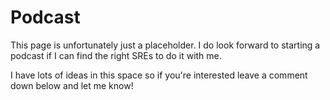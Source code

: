 # Podcast

This page is unfortunately just a placeholder. I do look forward to starting a podcast if I can find the right SREs to do it with me.

I have lots of ideas in this space so if you're interested leave a comment down below and let me know!